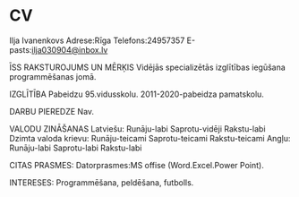 # CV
Ilja Ivanenkovs 
Adrese:Rīga 
Telefons:24957357
E-pasts:ilja030904@inbox.lv

ĪSS RAKSTUROJUMS UN MĒRĶIS
Vidējās specializētās izglītības iegūšana programmēšanas jomā.

IZGLĪTĪBA
Pabeidzu 95.vidusskolu.
2011-2020-pabeidza pamatskolu.

DARBU PIEREDZE 
Nav.

VALODU ZINĀŠANAS 
Latviešu:
Runāju-labi 
Saprotu-vidēji 
Rakstu-labi 
Dzimta valoda krievu:
Runāju-teicami 
Saprotu-teicami 
Rakstu-teicami 
Angļu:
Runāju-labi 
Saprotu-labi 
Rakstu-labi 

CITAS PRASMES:
Datorprasmes:MS offise (Word.Excel.Power Point).

INTERESES:
Programmēšana, peldēšana, futbolls.



